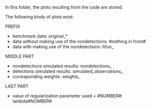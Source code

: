 In this folder, the plots resulting from the code are stored.

The following kinds of plots exist:

PREFIX
- benchmark data: original_*
- data without making use of the nondetections: #nothing in front#
- data with making use of the nondetections: hfun_

MIDDLE PART
- nondetections simulated results: nondetections_
- detections simulated results: simulated_observations_
- corresponding weights: weights_

LAST PART
- value of regularization parameter used = #NUMBER#: lambda#NUMBER#
